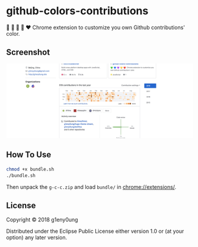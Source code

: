 # github-colors-contributions

:green_heart: :blue_heart: :purple_heart: :yellow_heart: :heart: Chrome extension to customize you own Github contributions' color.

## Screenshot

![screenshot](./screenshot.jpg)

## How To Use

```sh
chmod +x bundle.sh
./bundle.sh
```

Then unpack the `g-c-c.zip` and load `bundle/` in [chrome://extensions/](chrome://extensions/).

## License

Copyright © 2018 g1eny0ung

Distributed under the Eclipse Public License either version 1.0 or (at your option) any later version.
